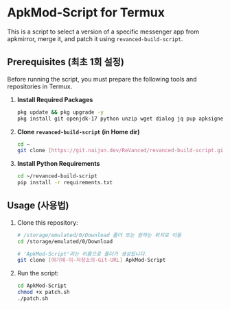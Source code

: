 # ApkMod-Script for Termux

This is a script to select a version of a specific messenger app from apkmirror, merge it, and patch it using `revanced-build-script`.

## Prerequisites (최초 1회 설정)

Before running the script, you must prepare the following tools and repositories in Termux.

1.  **Install Required Packages**
    ```bash
    pkg update && pkg upgrade -y
    pkg install git openjdk-17 python unzip wget dialog jq pup apksigner -y
    ```

2.  **Clone `revanced-build-script` (in Home dir)**
    ```bash
    cd ~
    git clone [https://git.naijun.dev/ReVanced/revanced-build-script.git](https://git.naijun.dev/ReVanced/revanced-build-script.git)
    ```

3.  **Install Python Requirements**
    ```bash
    cd ~/revanced-build-script
    pip install -r requirements.txt
    ```

## Usage (사용법)

1.  Clone this repository:
    ```bash
    # /storage/emulated/0/Download 폴더 또는 원하는 위치로 이동
    cd /storage/emulated/0/Download
    
    # 'ApkMod-Script'라는 이름으로 폴더가 생성됩니다.
    git clone [여기에-이-저장소의-Git-URL] ApkMod-Script
    ```

2.  Run the script:
    ```bash
    cd ApkMod-Script
    chmod +x patch.sh
    ./patch.sh
    ```